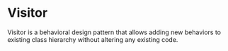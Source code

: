 # Visitor

Visitor is a behavioral design pattern that allows adding new behaviors to existing class hierarchy without altering any existing code.
